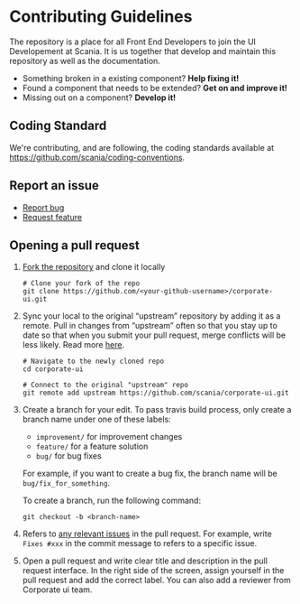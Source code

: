 # Contributing Guidelines

The repository is a place for all Front End Developers to join the UI Developement at Scania. It is us together that develop and maintain this repository as well as the documentation.

- Something broken in a existing component? **Help fixing it!**
- Found a component that needs to be extended? **Get on and improve it!**
- Missing out on a component? **Develop it!**


## Coding Standard

We're contributing, and are following, the coding standards available at https://github.com/scania/coding-conventions.

## Report an issue

- [Report bug](https://github.com/scania/corporate-ui/issues/new/choose)
- [Request feature](https://github.com/scania/corporate-ui/issues/new?assignees=&labels=Feature&template=feature_request.md&title=Feature+-+%22title+text%22)

## Opening a pull request

1. [Fork the repository](https://guides.github.com/activities/forking/) and clone it locally
   
   ```
   # Clone your fork of the repo 
   git clone https://github.com/<your-github-username>/corporate-ui.git
   ```
   
2. Sync your local to the original “upstream” repository by adding it as a remote. Pull in changes from “upstream” often so that you stay up to date so that when you submit your pull request, merge conflicts will be less likely. Read more [here](https://help.github.com/en/articles/syncing-a-fork). 

   ```
   # Navigate to the newly cloned repo
   cd corporate-ui
   
   # Connect to the original "upstream" repo
   git remote add upstream https://github.com/scania/corporate-ui.git
   ```
   
3. Create a branch for your edit. To pass travis build process, only create a branch name under one of these labels:
   - `improvement/` for improvement changes
   - `feature/` for a feature solution
   - `bug/` for bug fixes
   
   For example, if you want to create a bug fix, the branch name will be `bug/fix_for_something`.
   
   To create a branch, run the following command:
   
   `git checkout -b <branch-name>`

4. Refers to [any relevant issues](https://github.com/scania/corporate-ui/issues) in the pull request. For example, write `Fixes #xxx` in the commit message to refers to a specific issue.

5. Open a pull request and write clear title and description in the pull request interface. In the right side of the screen, assign yourself in the pull request and add the correct label. You can also add a reviewer from Corporate ui team.
